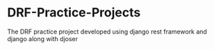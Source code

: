 # DRF-Practice-Projects
The DRF practice project developed using django rest framework and django along with djoser
